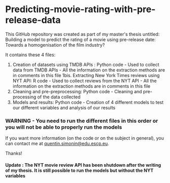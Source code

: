 # Predicting-movie-rating-with-pre-release-data

This GitHub repository was created as part of my master's thesis untitled: Building a model to predict the rating of a movie using pre-release date: Towards a homogenisation of the film industry?

It contains these 4 files:
1. Creation of datasets using TMDB APIs : Python code - Used to collect data from TMDB APIs - All the information on the extraction methods are in comments in this file
1bis. Extracting New York Times reviews using NYT API: R code - Used to collect reviews from the NYT API - All the information on the extraction methods are in comments in this file
2. Cleaning and pre-preprocessing: Python code - Cleaning and pre-processing of the data collected
3. Models and results: Python code - Creation of 4 different models to test our different variables and analysis of our results

### WARNING - You need to run the different files in this order or you will not be able to properly run the models

If you want more information (on the code or on the subject in general), you can contact me at quentin.simonin@edu.escp.eu.

Thanks!

#### Update : The NYT movie review API has been shutdown after the writing of my thesis. It is still possible to run the models but without the NYT variables
